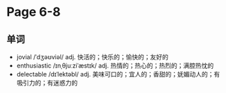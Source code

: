 # Page 6-8

## 单词
- jovial /ˈdʒəʊviəl/ adj. 快活的；快乐的；愉快的；友好的
- enthusiastic /ɪnˌθjuːziˈæstɪk/ adj. 热情的；热心的；热烈的；满腔热忱的
- delectable /dɪˈlektəbl/ adj. 美味可口的；宜人的；香甜的；妩媚动人的；有吸引力的；有迷惑力的
